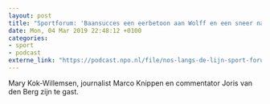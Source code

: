 ```yaml
---
layout: post
title: "Sportforum: 'Baansucces een eerbetoon aan Wolff en een sneer naar NOC*NSF'"
date: Mon, 04 Mar 2019 22:48:12 +0100
categories: 
- sport 
- podcast 
externe_link: "https://podcast.npo.nl/file/nos-langs-de-lijn-sport-forum/4545/nporadio1_nos-langs-de-lijn-sport-forum_20190304_sportforum-baansucces-een-eerbetoon-aan-wolff-en-een-sneer-naar-noc-nsf_FOL9EC.mp3"
---
```


Mary Kok-Willemsen, journalist Marco Knippen en commentator Joris van den Berg zijn te gast.
